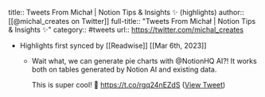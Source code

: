 title:: Tweets From Michał | Notion Tips & Insights ✨ (highlights)
author:: [[@michal_creates on Twitter]]
full-title:: "Tweets From Michał | Notion Tips & Insights ✨"
category:: #tweets
url:: https://twitter.com/michal_creates

- Highlights first synced by [[Readwise]] [[Mar 6th, 2023]]
	- Wait what, we can generate pie charts with @NotionHQ AI?! It works both on tables generated by Notion AI and existing data.
	  
	  This is super cool! 🤯 https://t.co/rgq24nEZdS ([View Tweet](https://twitter.com/michal_creates/status/1630638799125463040))